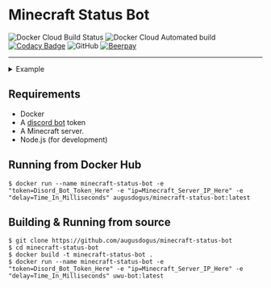 # Minecraft Status Bot

![Docker Cloud Build Status](https://img.shields.io/docker/cloud/build/augusdogus/minecraft-status-bot) ![Docker Cloud Automated build](https://img.shields.io/docker/cloud/automated/augusdogus/minecraft-status-bot) [![Codacy Badge](https://api.codacy.com/project/badge/Grade/fa067f6879b74528b3a2ed791cb60e3e)](https://www.codacy.com/manual/AugusDogus/minecraft-status-bot?utm_source=github.com&amp;utm_medium=referral&amp;utm_content=AugusDogus/minecraft-status-bot&amp;utm_campaign=Badge_Grade) ![GitHub](https://img.shields.io/github/license/AugusDogus/minecraft-status-bot?color=blue) [![Beerpay](https://img.shields.io/beerpay/AugusDogus/minecraft-status-bot)](https://beerpay.io/AugusDogus/minecraft-status-bot)
* * *

<details>
  <summary>Example</summary>
  
  <img src="https://i.imgur.com/ac1wj7n.png" align="center"/>
  
</details>

## Requirements

-   Docker
-   A [discord bot](https://discordapp.com/developers/applications/) token
-   A Minecraft server.
-   Node.js (for development)

## Running from Docker Hub

    $ docker run --name minecraft-status-bot -e "token=Disord_Bot_Token_Here" -e "ip=Minecraft_Server_IP_Here" -e "delay=Time_In_Milliseconds" augusdogus/minecraft-status-bot:latest

## Building & Running from source

    $ git clone https://github.com/augusdogus/minecraft-status-bot
    $ cd minecraft-status-bot
    $ docker build -t minecraft-status-bot .
    $ docker run --name minecraft-status-bot -e "token=Disord_Bot_Token_Here" -e "ip=Minecraft_Server_IP_Here" -e "delay=Time_In_Milliseconds" uwu-bot:latest
